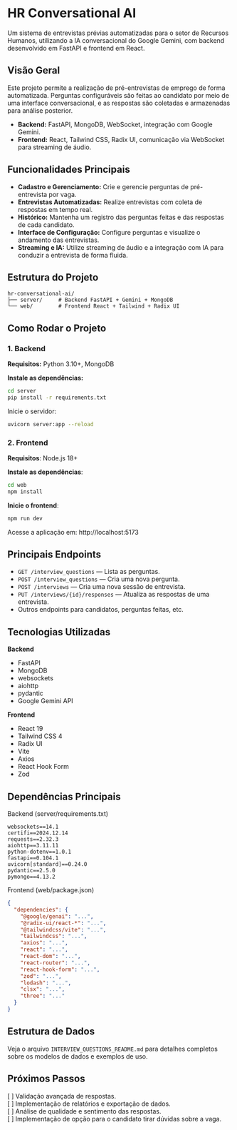 # HR Conversational AI

Um sistema de entrevistas prévias automatizadas para o setor de Recursos Humanos, utilizando a IA conversacional do Google Gemini, com backend desenvolvido em FastAPI e frontend em React.

## Visão Geral

Este projeto permite a realização de pré-entrevistas de emprego de forma automatizada. Perguntas configuráveis são feitas ao candidato por meio de uma interface conversacional, e as respostas são coletadas e armazenadas para análise posterior.

* **Backend:** FastAPI, MongoDB, WebSocket, integração com Google Gemini.
* **Frontend:** React, Tailwind CSS, Radix UI, comunicação via WebSocket para streaming de áudio.

## Funcionalidades Principais

* **Cadastro e Gerenciamento:** Crie e gerencie perguntas de pré-entrevista por vaga.
* **Entrevistas Automatizadas:** Realize entrevistas com coleta de respostas em tempo real.
* **Histórico:** Mantenha um registro das perguntas feitas e das respostas de cada candidato.
* **Interface de Configuração:** Configure perguntas e visualize o andamento das entrevistas.
* **Streaming e IA:** Utilize streaming de áudio e a integração com IA para conduzir a entrevista de forma fluida.

## Estrutura do Projeto
```
hr-conversational-ai/
├── server/     # Backend FastAPI + Gemini + MongoDB
└── web/        # Frontend React + Tailwind + Radix UI
```

## Como Rodar o Projeto

### 1. Backend

**Requisitos:** Python 3.10+, MongoDB

**Instale as dependências:**
```bash
cd server
pip install -r requirements.txt
```

Inicie o servidor:
```Bash
uvicorn server:app --reload
```

### 2. Frontend

**Requisitos**: Node.js 18+

**Instale as dependências**:
```Bash
cd web
npm install
```

**Inicie o frontend**:
```Bash
npm run dev
```

Acesse a aplicação em: http://localhost:5173

## Principais Endpoints

   - `GET /interview_questions` — Lista as perguntas.
   - `POST /interview_questions` — Cria uma nova pergunta.
   - `POST /interviews` — Cria uma nova sessão de entrevista.
   - `PUT /interviews/{id}/responses` — Atualiza as respostas de uma entrevista.
   - Outros endpoints para candidatos, perguntas feitas, etc.

## Tecnologias Utilizadas

**Backend**

  - FastAPI
  - MongoDB
  - websockets
  - aiohttp
  - pydantic
  - Google Gemini API

**Frontend**

  - React 19
  - Tailwind CSS 4
  - Radix UI
  - Vite
  - Axios
  - React Hook Form
  - Zod

## Dependências Principais

Backend (server/requirements.txt)
```
websockets==14.1
certifi==2024.12.14
requests==2.32.3
aiohttp==3.11.11
python-dotenv==1.0.1
fastapi==0.104.1
uvicorn[standard]==0.24.0
pydantic==2.5.0
pymongo==4.13.2
```
Frontend (web/package.json)

```JSON
{
  "dependencies": {
    "@google/genai": "...",
    "@radix-ui/react-*": "...",
    "@tailwindcss/vite": "...",
    "tailwindcss": "...",
    "axios": "...",
    "react": "...",
    "react-dom": "...",
    "react-router": "...",
    "react-hook-form": "...",
    "zod": "...",
    "lodash": "...",
    "clsx": "...",
    "three": "..."
  }
}
```

## Estrutura de Dados

Veja o arquivo `INTERVIEW_QUESTIONS_README.md` para detalhes completos sobre os modelos de dados e exemplos de uso.

## Próximos Passos

  [ ] Validação avançada de respostas. <br/>
  [ ] Implementação de relatórios e exportação de dados. <br/>
  [ ] Análise de qualidade e sentimento das respostas. <br/>
  [ ] Implementação de opção para o candidato tirar dúvidas sobre a vaga.
